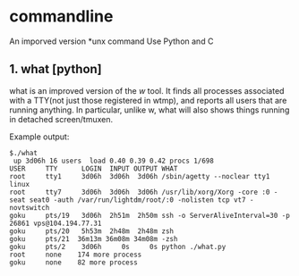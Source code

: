 # commandline
An imporved version *unx command Use Python and C  

## 1. what [python]

what is an improved version of the *w* tool. It finds all processes associated with a TTY(not just those registered in wtmp), and reports all users that are running anything. In particular, unlike w, what will also shows things running in detached screen/tmuxen. 
    
Example output:

```console
$./what
 up 3d06h 16 users  load 0.40 0.39 0.42 procs 1/698
USER     TTY      LOGIN  INPUT OUTPUT WHAT
root     tty1     3d06h  3d06h  3d06h /sbin/agetty --noclear tty1 linux
root     tty7     3d06h  3d06h  3d06h /usr/lib/xorg/Xorg -core :0 -seat seat0 -auth /var/run/lightdm/root/:0 -nolisten tcp vt7 -novtswitch
goku     pts/19   3d06h  2h51m  2h50m ssh -o ServerAliveInterval=30 -p 26861 vps@104.194.77.31
goku     pts/20   5h53m  2h48m  2h48m zsh
goku     pts/21  36m13m 36m08m 34m08m -zsh
goku     pts/2    3d06h     0s     0s python ./what.py
root     none    174 more process
goku     none    82 more process

```
